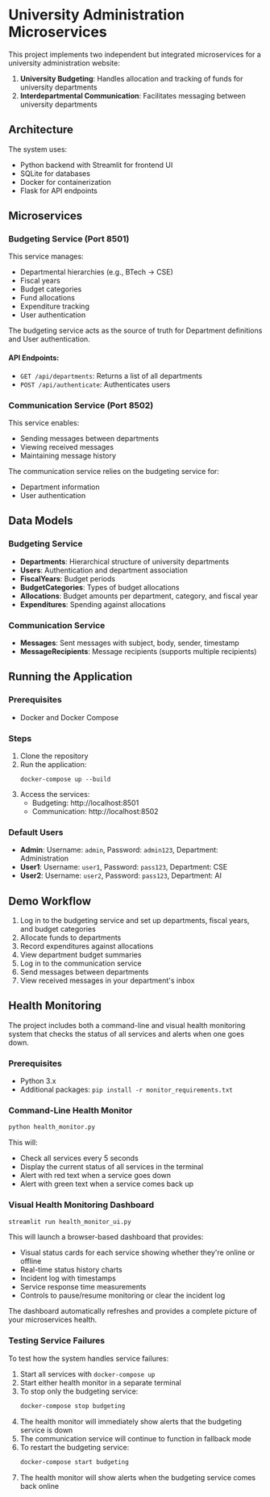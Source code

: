 # University Administration Microservices

This project implements two independent but integrated microservices for a university administration website:

1. **University Budgeting**: Handles allocation and tracking of funds for university departments
2. **Interdepartmental Communication**: Facilitates messaging between university departments

## Architecture

The system uses:
- Python backend with Streamlit for frontend UI
- SQLite for databases
- Docker for containerization
- Flask for API endpoints

## Microservices

### Budgeting Service (Port 8501)

This service manages:
- Departmental hierarchies (e.g., BTech → CSE)
- Fiscal years
- Budget categories
- Fund allocations
- Expenditure tracking
- User authentication

The budgeting service acts as the source of truth for Department definitions and User authentication.

#### API Endpoints:
- `GET /api/departments`: Returns a list of all departments
- `POST /api/authenticate`: Authenticates users

### Communication Service (Port 8502)

This service enables:
- Sending messages between departments
- Viewing received messages
- Maintaining message history

The communication service relies on the budgeting service for:
- Department information
- User authentication

## Data Models

### Budgeting Service
- **Departments**: Hierarchical structure of university departments
- **Users**: Authentication and department association
- **FiscalYears**: Budget periods
- **BudgetCategories**: Types of budget allocations
- **Allocations**: Budget amounts per department, category, and fiscal year
- **Expenditures**: Spending against allocations

### Communication Service
- **Messages**: Sent messages with subject, body, sender, timestamp
- **MessageRecipients**: Message recipients (supports multiple recipients)

## Running the Application

### Prerequisites
- Docker and Docker Compose

### Steps
1. Clone the repository
2. Run the application:
   ```
   docker-compose up --build
   ```
3. Access the services:
   - Budgeting: http://localhost:8501
   - Communication: http://localhost:8502

### Default Users
- **Admin**: Username: `admin`, Password: `admin123`, Department: Administration
- **User1**: Username: `user1`, Password: `pass123`, Department: CSE
- **User2**: Username: `user2`, Password: `pass123`, Department: AI

## Demo Workflow

1. Log in to the budgeting service and set up departments, fiscal years, and budget categories
2. Allocate funds to departments
3. Record expenditures against allocations
4. View department budget summaries
5. Log in to the communication service
6. Send messages between departments
7. View received messages in your department's inbox

## Health Monitoring

The project includes both a command-line and visual health monitoring system that checks the status of all services and alerts when one goes down.

### Prerequisites
- Python 3.x
- Additional packages: `pip install -r monitor_requirements.txt`

### Command-Line Health Monitor
```bash
python health_monitor.py
```

This will:
- Check all services every 5 seconds
- Display the current status of all services in the terminal
- Alert with red text when a service goes down
- Alert with green text when a service comes back up

### Visual Health Monitoring Dashboard
```bash
streamlit run health_monitor_ui.py
```

This will launch a browser-based dashboard that provides:
- Visual status cards for each service showing whether they're online or offline
- Real-time status history charts
- Incident log with timestamps
- Service response time measurements
- Controls to pause/resume monitoring or clear the incident log

The dashboard automatically refreshes and provides a complete picture of your microservices health.

### Testing Service Failures

To test how the system handles service failures:

1. Start all services with `docker-compose up`
2. Start either health monitor in a separate terminal
3. To stop only the budgeting service:
   ```bash
   docker-compose stop budgeting
   ```
4. The health monitor will immediately show alerts that the budgeting service is down
5. The communication service will continue to function in fallback mode
6. To restart the budgeting service:
   ```bash
   docker-compose start budgeting
   ```
7. The health monitor will show alerts when the budgeting service comes back online 